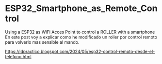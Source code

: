 # ESP32_Smartphone_as_Remote_Control
Using a ESP32 as WiFi Acces Point to control a ROLLER with a smartphone
 En este post voy a explicar como he modificado un roller por control remoto para volverlo mas sensible al mando.

https://idpractico.blogspot.com/2024/05/esp32-control-remoto-desde-el-telefono.html
